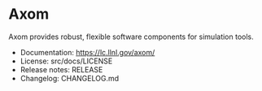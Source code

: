 
Axom
====

Axom provides robust, flexible software components for simulation tools.  


- Documentation: https://lc.llnl.gov/axom/
- License: src/docs/LICENSE
- Release notes: RELEASE
- Changelog: CHANGELOG.md


